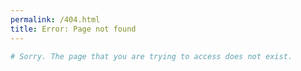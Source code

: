 ```yaml
---
permalink: /404.html
title: Error: Page not found
---
```

```python
# Sorry. The page that you are trying to access does not exist.
```
